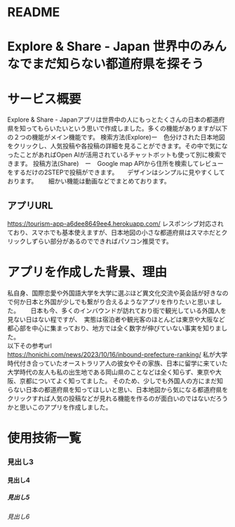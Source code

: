 # README
# Explore & Share - Japan  世界中のみんなでまだ知らない都道府県を探そう
# サービス概要
Explore & Share - Japanアプリは世界中の人にもっとたくさんの日本の都道府県を知ってもらいたいという思いで作成しました。多くの機能がありますが以下の２つの機能がメイン機能です。
検索方法(Explore)ー　色分けされた日本地図をクリックし、人気投稿や各投稿の詳細を見ることができます。その中で気になったことがあればOpen AIが活用されているチャットボットも使って別に検索できます。
投稿方法(Share)　ー　Google map APIから住所を検索してレビューをするだけの2STEPで投稿ができます。　　デザインはシンプルに見やすくしております。　　
細かい機能は動画などでまとめております。  
## アプリURL
https://tourism-app-a6dee8649ee4.herokuapp.com/
レスポンシブ対応されており、スマホでも基本使えますが、日本地図の小さな都道府県はスマホだとクリックしずらい部分があるのでできればパソコン推奨です。　　
# アプリを作成した背景、理由
私自身、国際恋愛や外国語大学を大学に選ぶほど異文化交流や英会話が好きなので何か日本と外国が少しでも繋がり合えるようなアプリを作りたいと思いました。　　 
日本も今、多くのインバウンドが訪れており街で観光している外国人を見ない日はない程ですが、　実態は宿泊者や観光客のほとんどは東京や大阪など都心部を中心に集まっており、地方では全く数字が伸びていない事実を知りました。  
以下その参考url  
https://honichi.com/news/2023/10/16/inbound-prefecture-ranking/
私が大学時代付き合っていたオーストラリア人の彼女やその家族、日本に留学に来ていた大学時代の友人も私の出生地である岡山県のことなどは全く知らず、東京や大阪、京都についてよく知ってました。
そのため、少しでも外国人の方にまだ知らない日本の都道府県を知ってほしいと思い、日本地図から気になる都道府県をクリックすれば人気の投稿などが見れる機能を作るのが面白いのではないだろうかと思いこのアプリを作成しました。
# 使用技術一覧

### 見出し3
#### 見出し4
##### 見出し5
###### 見出し6

